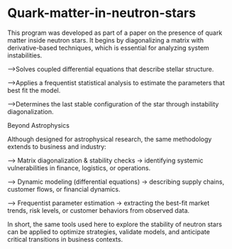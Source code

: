 # Quark-matter-in-neutron-stars


This program was developed as part of a paper on the presence of quark matter inside neutron stars. It begins by diagonalizing a matrix with derivative-based techniques, which is essential for analyzing system instabilities. 

-->Solves coupled differential equations that describe stellar structure.

-->Applies a frequentist statistical analysis to estimate the parameters that best fit the model.

-->Determines the last stable configuration of the star through instability diagonalization.

Beyond Astrophysics

Although designed for astrophysical research, the same methodology extends to business and industry:

--> Matrix diagonalization & stability checks → identifying systemic vulnerabilities in finance, logistics, or operations.

--> Dynamic modeling (differential equations) → describing supply chains, customer flows, or financial dynamics.

--> Frequentist parameter estimation → extracting the best-fit market trends, risk levels, or customer behaviors from observed data.

In short, the same tools used here to explore the stability of neutron stars can be applied to optimize strategies, validate models, and anticipate critical transitions in business contexts.
